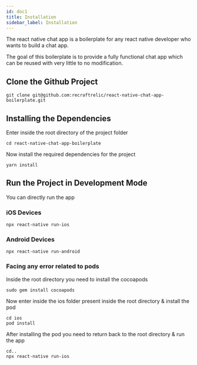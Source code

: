 ```yaml
---
id: doc1
title: Installation
sidebar_label: Installation
---
```


The react native chat app is a boilerplate for any react native developer who wants to build a chat app.

The goal of this boilerplate is to provide a fully functional chat app which can be reused with very little to no modification.

## Clone the Github Project

```
git clone git@github.com:recraftrelic/react-native-chat-app-boilerplate.git
```

## Installing the Dependencies

Enter inside the root directory of the project folder 
```
cd react-native-chat-app-boilerplate
```

Now install the required dependencies for the project 
```
yarn install
```

## Run the Project in Development Mode

You can directly run the app

### iOS Devices
```
npx react-native run-ios
```

### Android Devices
```
npx react-native run-android
```

### Facing any error related to pods

Inside the root directory you need to install the cocoapods
```
sudo gem install cocoapods
```

Now enter inside the ios folder present inside the root directory & install the pod
```
cd ios
pod install
```

After installing the pod you need to return back to the root directory & run the app
```
cd.. 
npx react-native run-ios
```
